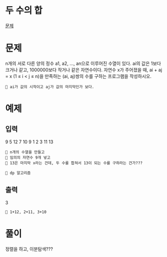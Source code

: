 


두 수의 합
===


[문제](https://www.acmicpc.net/problem/3273)

# 문제
n개의 서로 다른 양의 정수 a1, a2, ..., an으로 이루어진 수열이 있다. 
ai의 값은 1보다 크거나 같고, 1000000보다 작거나 같은 자연수이다. 
자연수 x가 주어졌을 때, 
ai + aj = x (1 ≤ i < j ≤ n)을 만족하는 (ai, aj)쌍의 수를 구하는 프로그램을 작성하시오.

```
📌 ai가 값의 시작이고 aj가 값의 마지막인가 보다.
```

# 예제
## 입력
9
5 12 7 10 9 1 2 3 11
13

```
📌 n개의 수열을 만들고
📌 임의의 자연수 9개 넣고
📌 13은 마지막 x라는 건데, 두 수를 합쳐서 13이 되는 수를 구하라는 건가???
```

```
📌 dp 알고리즘
```

## 출력
3
```
📌 1+12, 2+11, 3+10
```


# 풀이
정렬을 하고, 이분탐색???